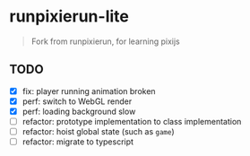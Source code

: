 # runpixierun-lite

> Fork from runpixierun, for learning pixijs

## TODO

* [x] fix: player running animation broken
* [x] perf: switch to WebGL render
* [x] perf: loading background slow
* [ ] refactor: prototype implementation to class implementation
* [ ] refactor: hoist global state (such as `game`)
* [ ] refactor: migrate to typescript
